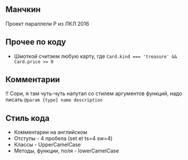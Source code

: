## Манчкин 

Проект параллели P из ЛКЛ 2016

## Прочее по коду

* Шмоткой считаем любую карту, где ```Card.kind === 'treasure' && Card.price >= 0```

## Комментарии

!! Сори, я там чуть-чуть напутал со стилем аргументов функций, надо писать ```@param {type} name description```

## Стиль кода

* Комментарии на английском
* Отступы - 4 пробела (set et ts=4 sw=4)
* Классы - UpperCamelCase
* Методы, функции, поля - lowerCamelCase
